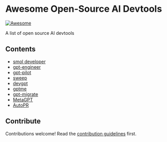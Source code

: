 # Awesome Open-Source AI Devtools

[![Awesome](https://awesome.re/badge.svg)](https://awesome.re)

A list of open source AI devtools


## Contents

- [smol developer](https://github.com/smol-ai/developer)
- [gpt-engineer](https://github.com/AntonOsika/gpt-engineer)
- [gpt-pilot](https://github.com/Pythagora-io/gpt-pilot)
- [sweep](https://github.com/sweepai/sweep)
- [devgpt](https://github.com/devgpt-labs/devgpt)
- [gptme](https://github.com/ErikBjare/gptme)
- [gpt-migrate](https://github.com/joshpxyne/gpt-migrate)
- [MetaGPT](https://github.com/geekan/MetaGPT)
- [AutoPR](https://github.com/irgolic/AutoPR)



## Contribute

Contributions welcome! Read the [contribution guidelines](contributing.md) first.
